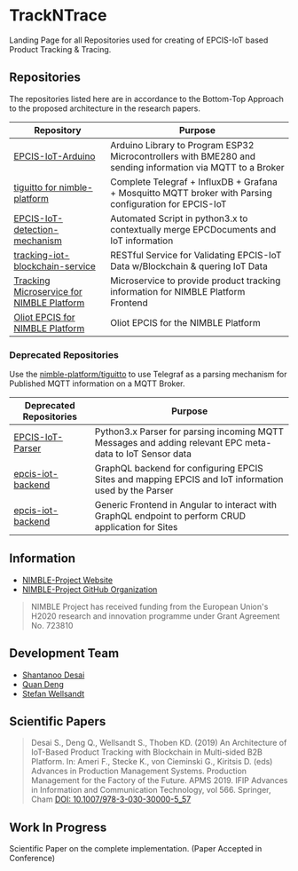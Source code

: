 # TrackNTrace
Landing Page for all Repositories used for creating of EPCIS-IoT based Product Tracking &amp; Tracing.

## Repositories
The repositories listed here are in accordance to the Bottom-Top Approach to the proposed architecture in the research papers.

| Repository                                | Purpose                                                                                                                              |
| ----------------------------------------- | ------------------------------------------------------------------------------------------------------------------------------------ |
| [EPCIS-IoT-Arduino](https://github.com/iotfablab/EPCIS-IoT-Arduino) | Arduino Library to Program ESP32 Microcontrollers with BME280 and sending information via MQTT to a Broker |
| [tiguitto for nimble-platform](https://github.com/nimble-platform/tiguitto) | Complete Telegraf + InfluxDB + Grafana + Mosquitto MQTT broker with Parsing configuration for EPCIS-IoT |
| [EPCIS-IoT-detection-mechanism](https://github.com/shantanoo-desai/EPCIS-IoT-detection-mechanism) | Automated Script in python3.x to contextually merge EPCDocuments and IoT information |
| [tracking-iot-blockchain-service](https://github.com/shantanoo-desai/tracking-iot-blockchain-service) | RESTful Service for Validating EPCIS-IoT Data w/Blockchain & quering IoT Data |
| [Tracking Microservice for NIMBLE Platform](https://github.com/nimble-platform/tracking-service) | Microservice to provide product tracking information for NIMBLE Platform Frontend |
| [Oliot EPCIS for NIMBLE Platform](https://github.com/nimble-platform/epcis) | Oliot EPCIS for the NIMBLE Platform |


### Deprecated Repositories
Use the [nimble-platform/tiguitto](https://github.com/nimble-platform/tiguitto) to use Telegraf as a parsing mechanism for Published MQTT information on a MQTT Broker.

| Deprecated Repositories                   | Purpose                                                                                                                              |
| ----------------------------------------- | ------------------------------------------------------------------------------------------------------------------------------------ |
| [EPCIS-IoT-Parser](https://github.com/iotfablab/EPCIS-IoT-Parser)  | Python3.x Parser for parsing incoming MQTT Messages and adding relevant EPC meta-data to IoT Sensor data |
| [epcis-iot-backend](https://github.com/shantanoo-desai/epcis-iot-backend) | GraphQL backend for configuring EPCIS Sites and mapping EPCIS and IoT information used by the Parser |
| [epcis-iot-backend](https://github.com/shantanoo-desai/ng-epcis-iot) | Generic Frontend in Angular to interact with GraphQL endpoint to perform CRUD application for Sites       |


## Information
* [NIMBLE-Project Website](https://www.nimble-project.org/)
* [NIMBLE-Project GitHub Organization](https://github.com/nimble-platform)

> NIMBLE Project has received funding from the European Union's H2020 research and innovation programme under Grant Agreement No. 723810

## Development Team

- [Shantanoo Desai](mailto:des@biba.uni-bremen.de)
- [Quan Deng](mailto:dqu@biba.uni-bremen.de)
- [Stefan Wellsandt](mailto:wel@biba.uni-bremen.de)


## Scientific Papers

> Desai S., Deng Q., Wellsandt S., Thoben KD. (2019) An Architecture of IoT-Based Product Tracking with Blockchain in Multi-sided B2B Platform. In: Ameri F., Stecke K., von Cieminski G., Kiritsis D. (eds) Advances in Production Management Systems. Production Management for the Factory of the Future. APMS 2019. IFIP Advances in Information and Communication Technology, vol 566. Springer, Cham
[DOI: 10.1007/978-3-030-30000-5_57](https://doi.org/10.1007/978-3-030-30000-5_57)

## Work In Progress

Scientific Paper on the complete implementation. (Paper Accepted in Conference)